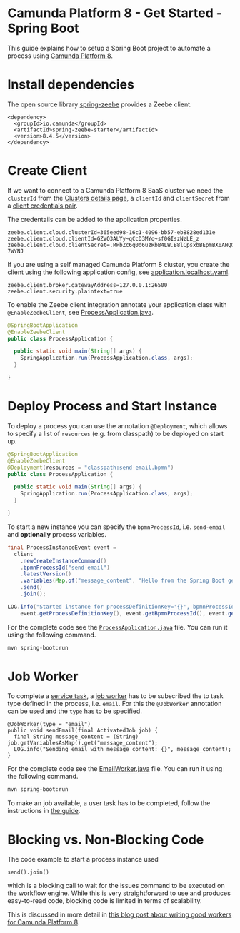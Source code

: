 # Camunda Platform 8 - Get Started - Spring Boot

This guide explains how to setup a Spring Boot project to automate a process using
[Camunda Platform 8](https://camunda.com/products/cloud/).

# Install dependencies

The open source library [spring-zeebe](https://github.com/camunda-community-hub/spring-zeebe)
provides a Zeebe client.

```
<dependency>
  <groupId>io.camunda</groupId>
  <artifactId>spring-zeebe-starter</artifactId>
  <version>8.4.5</version>
</dependency>
```

# Create Client

If we want to connect to a Camunda Platform 8 SaaS cluster we need the `clusterId` from the 
[Clusters details page](https://docs.camunda.io/docs/components/console/manage-clusters/create-cluster/),
a `clientId` and `clientSecret` from a [client credentials pair](https://docs.camunda.io/docs/components/console/manage-clusters/manage-api-clients/). 

The credentails can be added to the application.properties.

```properties
zeebe.client.cloud.clusterId=365eed98-16c1-4096-bb57-eb8828ed131e
zeebe.client.cloud.clientId=GZVO3ALYy~qCcD3MYq~sf0GIszNzLE_z
zeebe.client.cloud.clientSecret=.RPbZc6q0d6uzRbB4LW.B8lCpsxbBEpmBX0AHQGzINf3.KK9RkzZW1aDaZ-7WYNJ
```

If you are using a self managed Camunda Platform 8 cluster, you create the client
using the following application config, see
[application.localhost.yaml](src/main/resources/application.localhost.properties).

```properties
zeebe.client.broker.gatewayAddress=127.0.0.1:26500
zeebe.client.security.plaintext=true
```

To enable the Zeebe client integration annotate your application class with
`@EnableZeebeClient`, see
[ProcessApplication.java](src/main/java/io/camunda/getstarted/ProcessApplication.java).

```java
@SpringBootApplication
@EnableZeebeClient
public class ProcessApplication {

  public static void main(String[] args) {
    SpringApplication.run(ProcessApplication.class, args);
  }

}
```

# Deploy Process and Start Instance

To deploy a process you can use the annotation `@Deployment`, which allows
to specify a list of `resources` (e.g. from classpath) to be deployed on start up.

```java
@SpringBootApplication
@EnableZeebeClient
@Deployment(resources = "classpath:send-email.bpmn")
public class ProcessApplication {

  public static void main(String[] args) {
    SpringApplication.run(ProcessApplication.class, args);
  }

}
```

To start a new instance you can specify the `bpmnProcessId`, i.e.
`send-email` and **optionally** process variables.

```java
final ProcessInstanceEvent event =
  client
    .newCreateInstanceCommand()
    .bpmnProcessId("send-email")
    .latestVersion()
    .variables(Map.of("message_content", "Hello from the Spring Boot get started"))
    .send()
    .join();

LOG.info("Started instance for processDefinitionKey='{}', bpmnProcessId='{}', version='{}' with processInstanceKey='{}'",
	event.getProcessDefinitionKey(), event.getBpmnProcessId(), event.getVersion(), event.getProcessInstanceKey());
```

For the complete code see the
[`ProcessApplication.java`](src/main/java/io/camunda/getstarted/ProcessApplication.java) file. You can
run it using the following command.

```bash
mvn spring-boot:run
```

# Job Worker

To complete a
[service task](https://docs.camunda.io/docs/reference/bpmn-workflows/service-tasks/service-tasks/),
a [job worker](https://docs.camunda.io/docs/product-manuals/concepts/job-workers) has
to be subscribed the to task type defined in the process, i.e. `email`. For this
the `@JobWorker` annotation can be used and the `type` has to be specified.

```
@JobWorker(type = "email")
public void sendEmail(final ActivatedJob job) {
  final String message_content = (String) job.getVariablesAsMap().get("message_content");
  LOG.info("Sending email with message content: {}", message_content);
}
```

For the complete code see the
[EmailWorker.java](src/main/java/io/camunda/getstarted/EmailWorker.java) file. You can
run it using the following command.

```bash
mvn spring-boot:run
```

To make an job available, a user task has to be completed, follow the
instructions in [the guide](../README.md#complete-the-user-task).


# Blocking vs. Non-Blocking Code

The code example to start a process instance used 
```
send().join()
```
which is a blocking call to wait for the issues command to be executed on the workflow engine. 
While this is very straightforward to use and produces easy-to-read code, 
blocking code is limited in terms of scalability. 

This is discussed in more detail in [this blog post about writing good workers for Camunda Platform 8](https://blog.bernd-ruecker.com/writing-good-workers-for-camunda-cloud-61d322cad862).
